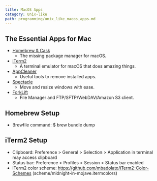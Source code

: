 ```yaml
---
title: MacOS Apps
category: Unix-like
path: programming/unix_like_macos_apps.md
---
```


## The Essential Apps for Mac
* [Homebrew & Cask](https://brew.sh/)
    * The missing package manager for macOS.
* [iTerm2](https://www.iterm2.com/)
    * A terminal emulator for macOS that does amazing things.
* [AppCleaner](http://freemacsoft.net/appcleaner/)
    * Useful tools to remove installed apps.
* [Spectacle](https://www.spectacleapp.com/)
    * Move and resize windows with ease.
* [ForkLift](https://itunes.apple.com/kr/app/forklift-file-manager-and-ftp-sftp-webdav-amazon-s3-client/id412448059?mt=12)
    * File Manager and FTP/SFTP/WebDAV/Amazon S3 client.

## Homebrew Setup
* Brewfile command: $ brew bundle dump

## iTerm2 Setup
* Clipboard: Preference > General > Selection > Application in terminal may access clipboard
* Status bar: Preference > Profiles > Session > Status bar enabled
* iTerm2 color scheme: https://github.com/mbadolato/iTerm2-Color-Schemes (scheme/midnight-in-mojave.itermcolors)
